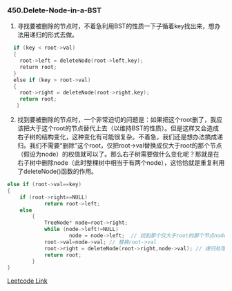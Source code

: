 ### 450.Delete-Node-in-a-BST

1. 寻找要被删除的节点时，不着急利用BST的性质一下子循着key找出来，想办法用递归的形式去做。
```cpp
  if (key < root->val) 
  {
    root->left = deleteNode(root->left,key);
    return root;
  }
  else if (key > root->val) 
  {
    root->right = deleteNode(root->right,key);
    return root;
   }
```
2. 找到要被删除的节点时，一个非常迫切的问题是：如果把这个root删了，我应该把大于这个root的节点替代上去（以维持BST的性质）。但是这样又会造成右子树的结构变化，这种变化有可能很复杂。不着急，我们还是想办法搞成递归。我们不需要“删除”这个root，仅把root->val替换成仅大于root的那个节点（假设为node）的权值就可以了。那么右子树需要做什么变化呢？那就是在右子树中删除node（此时整棵树中相当于有两个node），这恰恰就是重复利用了deleteNode()函数的作用。
```cpp
else if (root->val==key)
{
	if (root->right==NULL)
        	return root->left;				
	else
    	{
        	TreeNode* node=root->right;
         	while (node->left!=NULL)
               		node = node->left;  // 找到那个仅大于root的那个节点node
         	root->val=node->val; // 替换root->val
         	root->right = deleteNode(root->right,node->val); // 递归处理右子树
         	return root;
    	}
}
```                


[Leetcode Link](https://leetcode.com/problems/delete-node-in-a-bst)